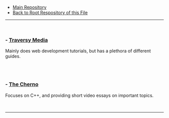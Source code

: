  - [Main Repository](https://github.com/blatant-trapdoor/cavann-s-utility-repository)
 - [Back to Root Respository of this File](https://github.com/blatant-trapdoor/cavann-s-utility-repository/tree/master/ReadMe's)

---

<br>

 ### - [Traversy Media](https://www.youtube.com/user/TechGuyWeb)

<p> Mainly does web development tutorials, but has a plethora of different guides. </p>

</br>


<br>

 ### - [The Cherno]()

 <p> Focuses on C++, and providing short video essays on important topics. </p>
</br>

---
